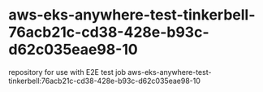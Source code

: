 # aws-eks-anywhere-test-tinkerbell-76acb21c-cd38-428e-b93c-d62c035eae98-10
repository for use with E2E test job aws-eks-anywhere-test-tinkerbell:76acb21c-cd38-428e-b93c-d62c035eae98-10
